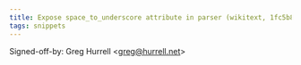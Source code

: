 ```yaml
---
title: Expose space_to_underscore attribute in parser (wikitext, 1fc5b8b)
tags: snippets
---
```


Signed-off-by: Greg Hurrell &lt;greg@hurrell.net&gt;
